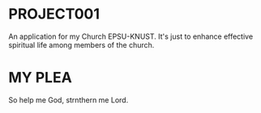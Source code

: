 # PROJECT001
An application for my Church EPSU-KNUST.
It's just to enhance effective spiritual life among members of the church.
# MY PLEA
So help me God, strnthern me Lord. 